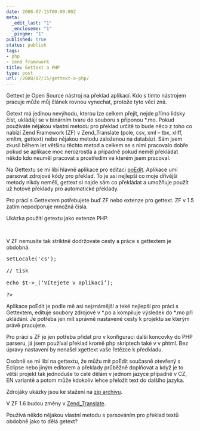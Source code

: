 ```yaml
---
date: 2008-07-15T00:00:00Z
meta:
  _edit_last: "1"
  _encloseme: "1"
  _pingme: "1"
published: true
status: publish
tags:
- php
- zend framework
title: Gettext a PHP
type: post
url: /2008/07/15/gettext-a-php/
---
```


Gettext je Open Source nástroj na překlad aplikací. Kdo s tímto nástrojem pracuje může můj článek rovnou vynechat, protože tyto věci zná.

Getext má jedinou nevýhodu, kterou lze celkem přejít, nejde přímo lidsky číst, ukládájí se v binárním tvaru do souboru s příponou *.mo. Pokud používáte nějakou vlastní metodu pro překlad určitě to bude něco z toho co nabízí Zend Framework (ZF) v Zend_Translate (pole, csv, xml – tbx, xliff, xmltm, gettext) nebo nějakou metodu založenou na databázi. Sám jsem zkusil během let většinu těchto metod a celkem se s nimi pracovalo dobře pokud se aplikace moc nerozrostla a případně pokud neměl překládat někdo kdo neuměl pracovat s prostředím ve kterém jsem pracoval.

Na Gettextu se mi líbí hlavně aplikace pro editaci <a href="http://www.poedit.net">poEdit</a>. Aplikace umí parsovat zdrojové kódy pro překlad. To je asi nejlepší co moje dřívější metody nikdy neměli, gettext si najde sám co překládat a umožňuje použít už hotové překlady pro automatické překlady.

Pro práci s Gettextem potřebujete buď ZF nebo extenze pro gettext. ZF v 1.5 zatím nepodporuje množná čísla.

Ukázka použití getextu jako extenze PHP.
<pre>

</pre>
V ZF nemusíte tak striktně dodržovate cesty a práce s gettextem je obdobná.

<pre>setLocale('cs');

// tisk

echo $t-&gt;_(‘Vítejete v aplikaci’);

?&gt;
</pre>
Aplikace poEdit je podle mě asi nejznámější a teké nejlepší pro práci s Gettextem, edituje soubory zdrojové v *.po a kompiluje výsledek do *.mo při ukládání. Je potřeba jen mít správně nastavené cesty k projektu se kterým právě pracujete.

Pro práci s ZF je jen potřeba přidat pro v konfiguraci další koncovky do PHP parseru, já jsem používal překlad kromě php skriptech také v v phtml. Bez úpravy nastavení by nenašel xgettext vaše řetězce k předkladu.

<a href="http://blog.prskavec.net/wp-content/uploads/2008/07/image1.png"></a>

Osobně se mi líbí na gettextu, že můžu mít poEdit současně otevřený s Eclipse nebo jiným editorem a překlady průběžně doplňovat a když je to větší projekt tak jednoduše to celé dělám v jednom jazyce případně v CZ, EN variantě a potom může kdokoliv lehce přeložit text do dalšího jazyka.

Zdrojáky ukázky jsou ke stažení na <a href="http://ladislav.prskavec.net/download/gettext.zip">zip archivu</a>.

V ZF 1.6 budou změny v <a href="http://weblog.ronnieweb.net/index.php?text=21-nove-view-helpery-a-zmeny-v-zend-translate-v-zend-frameworku-1-6">Zend_Translate</a>.


Používá někdo nějakou vlastní metodu s parsováním pro překlad textů obdobně jako to dělá getext?
